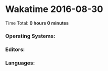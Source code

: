 # Wakatime 2016-08-30

Time Total: **0 hours 0 minutes**

### Operating Systems:

### Editors:

### Languages:

